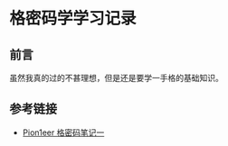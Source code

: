 # 格密码学学习记录

## 前言

虽然我真的过的不甚理想，但是还是要学一手格的基础知识。

## 参考链接

- [Pion1eer 格密码笔记一](https://www.ruanx.net/lattice-1/)
